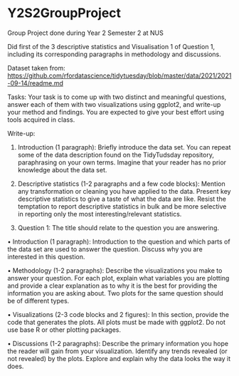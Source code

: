 # Y2S2GroupProject
Group Project done during Year 2 Semester 2 at NUS

Did first of the 3 descriptive statistics and Visualisation 1 of Question 1, including its corresponding paragraphs in methodology and discussions.

Dataset taken from:
https://github.com/rfordatascience/tidytuesday/blob/master/data/2021/2021-09-14/readme.md

Tasks:
Your task is to come up with two distinct and meaningful questions, answer each of them
with two visualizations using ggplot2, and write-up your method and findings. You are
expected to give your best effort using tools acquired in class.

Write-up:
1. Introduction (1 paragraph): Briefly introduce the data set. You can repeat some of the data description found on the TidyTudsday repository, paraphrasing on your own terms. Imagine that your reader has no prior knowledge about the data set.

2. Descriptive statistics (1-2 paragraphs and a few code blocks): Mention any transformation or cleaning you have applied to the data. Present key descriptive statistics to give a taste of what the data are like. Resist the temptation to report descriptive statistics in bulk and be more selective in reporting only the most interesting/relevant statistics.

3. Question 1: The title should relate to the question you are answering.

• Introduction (1 paragraph): Introduction to the question and which parts of the data set are used to answer the question. Discuss why you are interested in this question.

• Methodology (1-2 paragraphs): Describe the visualizations you make to answer your question. For each plot, explain what variables you are plotting and provide a clear explanation as to why it is the best for providing the information you are
asking about. Two plots for the same question should be of different types.

• Visualizations (2-3 code blocks and 2 figures): In this section, provide the code that generates the plots. All plots must be made with ggplot2. Do not use base R or other plotting packages.

• Discussions (1-2 paragraphs): Describe the primary information you hope the reader will gain from your visualization. Identify any trends revealed (or not revealed) by the plots. Explore and explain why the data looks the way it does.
